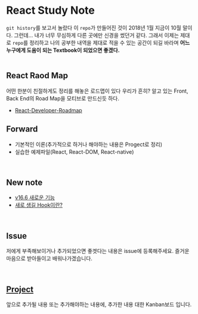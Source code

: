 # React Study Note

`git history`를 보고서 놀랐다 이 `repo`가 만들어진 것이 2018년 1월 지금이 10월 말이다. 그런데... 내가 너무 무심하게 다른 곳에만 신경을 썼던거 같다. 그래서 이제는 제대로 `repo`를 정리하고 나의 공부한 내역을 제대로 적을 수 있는 공간이 되길 바라며 **어느 누구에게 도움이 되는 Textbook이 되었으면 좋겠다.**
</br>
</br>

## **React Raod Map**

어떤 한분이 친절하게도 정리를 해놓은 로드맵이 있다 우리가 흔히? 알고 있는 Front, Back End의 Road Map을 모티브로 만드신듯 하다.

- [React-Developer-Roadmap](https://github.com/adam-golab/react-developer-roadmap)

## **Forward**

- 기본적인 이론(추가적으로 하거나 해야하는 내용은 Progect로 정리)
- 실습한 예제파일(React, React-DOM, React-native)

</br>

## **New note**

- [v16.6 새로운 기능](https://github.com/SeonHyungJo/React/blob/master/Release/Version-16.6.md)
- [새로 생길 Hook이란?](https://github.com/SeonHyungJo/React/blob/master/Release/Hook.md)

</br>

## Issue

저에게 부족해보이거나 추가되었으면 좋겟다는 내용은 issue에 등록해주세요. 즐거운  마음으로 받아들이고 배워나가겠습니다.

</br>

## [Project](https://github.com/SeonHyungJo/React/projects/1)

앞으로 추가될 내용 또는 추가해야하는 내용에, 추가한 내용 대한 Kanban보드 입니다.